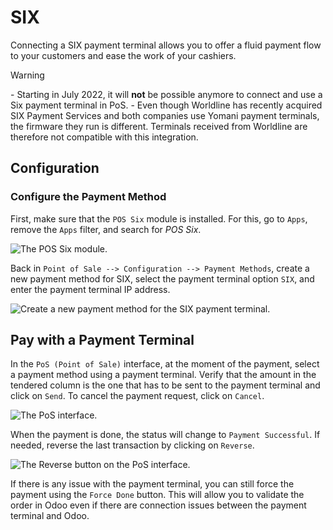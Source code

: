 # SIX

Connecting a SIX payment terminal allows you to offer a fluid payment
flow to your customers and ease the work of your cashiers.

<div class="warning">

<div class="title">

Warning

</div>

\- Starting in July 2022, it will **not** be possible anymore to connect
and use a Six payment terminal in PoS. - Even though Worldline has
recently acquired SIX Payment Services and both companies use Yomani
payment terminals, the firmware they run is different. Terminals
received from Worldline are therefore not compatible with this
integration.

</div>

## Configuration

### Configure the Payment Method

First, make sure that the `POS Six` module is installed. For this, go to
`Apps`, remove the `Apps` filter, and search for *POS Six*.

![The POS Six module.](six/pos-six-module.png)

Back in `Point of Sale --> Configuration --> Payment Methods`, create a
new payment method for SIX, select the payment terminal option `SIX`,
and enter the payment terminal IP address.

![Create a new payment method for the SIX payment
terminal.](six/new-payment-method.png)

## Pay with a Payment Terminal

In the `PoS (Point of Sale)` interface, at the moment of the payment,
select a payment method using a payment terminal. Verify that the amount
in the tendered column is the one that has to be sent to the payment
terminal and click on `Send`. To cancel the payment request, click on
`Cancel`.

![The PoS interface.](six/pos-send-payment.png)

When the payment is done, the status will change to `Payment
Successful`. If needed, reverse the last transaction by clicking on
`Reverse`.

![The Reverse button on the PoS interface.](six/pos-reverse-payment.png)

If there is any issue with the payment terminal, you can still force the
payment using the `Force Done` button. This will allow you to validate
the order in Odoo even if there are connection issues between the
payment terminal and Odoo.
